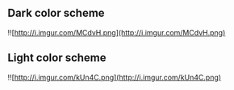 ## Dark color scheme ##

!![http://i.imgur.com/MCdvH.png](http://i.imgur.com/MCdvH.png)


## Light color scheme ##

!![http://i.imgur.com/kUn4C.png](http://i.imgur.com/kUn4C.png)